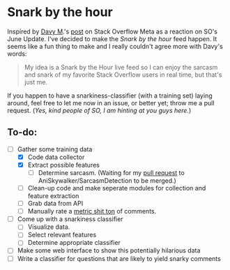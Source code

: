 # Snark by the hour
Inspired by [Davy M](https://meta.stackoverflow.com/users/7795130/davy-m).'s [post](https://meta.stackoverflow.com/questions/369938/now-that-we-can-detect-snark-what-are-we-planning-to-do-with-it) on Stack Overflow Meta as a reaction on SO's June Update. I've decided to make the _Snark by the hour_ feed happen.
It seems like a fun thing to make and I really couldn't agree more with Davy's words:
> My idea is a Snark by the Hour live feed so I can enjoy the sarcasm and snark of my favorite Stack Overflow users in real time, but that's just me.

If you happen to have a snarkiness-classifier (with a training set) laying around, feel free to let me now in an issue, or better yet; throw me a pull request. (_Yes, kind people of SO, I am hinting at you guys here._)

## To-do:
- [ ] Gather some training data
  - [x] Code data collector
  - [x] Extract possible features
     - [ ] Determine sarcasm. (Waiting for my [pull request](https://github.com/AniSkywalker/SarcasmDetection/pull/4) to AniSkywalker/SarcasmDetection to be merged.)
  - [ ] Clean-up code and make seperate modules for collection and feature extraction
  - [ ] Grab data from API
  - [ ] Manually rate a [metric shit ton](http://supremecourtjester.blogspot.com/2015/05/units-of-modern-measurement-how-many.html) of comments.
- [ ] Come up with a snarkiness classifier
  - [ ] Visualize data.
  - [ ] Select relevant features
  - [ ] Determine appropriate classifier
- [ ] Make some web interface to show this potentially hilarious data
- [ ] Write a classifier for questions that are likely to yield snarky comments

